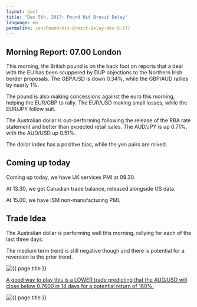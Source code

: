 ```yaml
---
layout: post
title: "Dec 5th, 2017: Pound Hit Brexit Delay"
language: en
permalink: /en/Pound-Hit-Brexit-Delay-dec-5-17/
---
```

## Morning Report: 07.00 London

This morning, the British pound is on the back foot on reports that a deal with the EU has been scuppered by DUP objections to the Northern Irish border proposals. The GBP/USD is down 0.34%, while the GBP/AUD rallies by nearly 1%. 

The pound is also making concessions against the euro this morning, helping the EUR/GBP to rally. The EUR/USD making small losses, while the EUR/JPY follow suit. 

The Australian dollar is out-performing following the release of the RBA rate statement and better than expected retail sales. The AUD/JPY is up 0.71%, with the AUD/USD up 0.51%. 

The dollar index has a positive bias, while the yen pairs are mixed. 

## Coming up today 

Coming up today, we have UK services PMI at 09.30. 

At 13.30, we get Canadian trade balance, released alongside US data. 

At 15.00, we have ISM non-manufacturing PMI. 

## Trade Idea

The Australian dollar is performing well this morning, rallying for each of the last three days. 

The medium term trend is still negative though and there is potential for a reversion to the prior trend. 

<img class="post-image" src="{{ site.url }}/images/dec/2017-12-05_08-08-41.jpg" alt="{{ page.title }}" title="{{ page.title }}">

<a href="%LINK%%?currency=GBP&market=forex&underlying=frxAUDUSD&formname=higherlower&duration_amount=14&duration_units=d&amount=10&amount_type=payout&expiry_type=duration&barrier=0.7600" target="_blank">A good way to play this is a LOWER trade predicting that the AUD/USD will close below 0.7600 in 14 days for a potential return of 160%.</a>

<img class="post-image" src="{{ site.url }}/images/dec/2017-12-05_08-10-40.jpg" alt="{{ page.title }}" title="{{ page.title }}">
